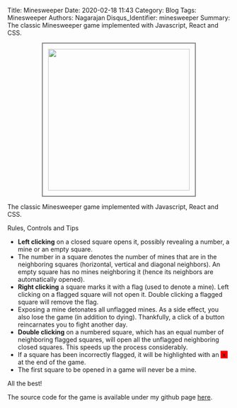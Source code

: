 Title: Minesweeper
Date: 2020-02-18 11:43
Category: Blog
Tags: Minesweeper
Authors: Nagarajan
Disqus_Identifier: minesweeper
Summary: The classic Minesweeper game implemented with Javascript, React and CSS. <br /> <div style="display: flex; justify-content: center"><img style="width: 320px; border: 2px solid gray; padding: 12px" src="/Minesweeper screenshot.png" /></div>


The classic Minesweeper game implemented with Javascript, React and CSS.

<div id="minesweeper"></div>

Rules, Controls and Tips

- **Left clicking** on a closed square opens it, possibly revealing a number, a mine or an empty square.
- The number in a square denotes the number of mines that are in the neighboring squares (horizontal, vertical and diagonal neighbors). An empty square has no mines neighboring it (hence its neighbors are automatically opened).
- **Right clicking** a square marks it with a flag (used to denote a mine). Left clicking on a flagged square will not open it. Double clicking a flagged square will remove the flag.
- Exposing a mine detonates all unflagged mines. As a side effect, you also lose the game (in addition to dying). Thankfully, a click of a button reincarnates you to fight another day.
- **Double clicking** on a numbered square, which has an equal number of neighboring flagged squares, will open all the unflagged neighboring closed squares. This speeds up the process considerably.
- If a square has been incorrectly flagged, it will be highlighted with an <span style="background-color: red">&nbsp;x&nbsp;</span> at the end of the game.
- The first square to be opened in a game will never be a mine.

All the best!

The source code for the game is available under my github page [here](https://github.com/nagarajan/motleytechpy3/blob/master/content/js/minesweeper/app.js).

<link rel="stylesheet" href="/css/minesweeper/app.css">

<script src="/js/react.production.min.js"></script>
<script src="/js/react-dom.production.min.js"></script>

<!-- Uncomment lines below to make changes-->
<!-- <script src="/js/babel.min.js"></script>
<script type="text/babel" src="/js/minesweeper/app.js"></script> -->

<!-- Comment the line below to make changes-->
<script src="/js/minesweeper/app-transpiled.js"></script>
